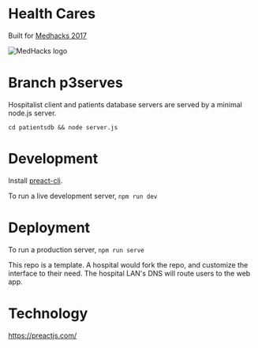 # Health Cares

Built for [Medhacks 2017](http://medhacks.org/)

![MedHacks logo](http://medhacks.org/assets/img/logo_dark.png)


# Branch p3serves

Hospitalist client and patients database servers are served by a minimal node.js server.

`cd patientsdb && node server.js`

# Development

Install [preact-cli](https://github.com/developit/preact-cli).

To run a live development server, `npm run dev`
# Deployment

To run a production server, `npm run serve`

This repo is a template. A hospital would fork the repo, and customize the interface to their need. The hospital LAN's DNS will route users to the web app. 


# Technology

https://preactjs.com/

